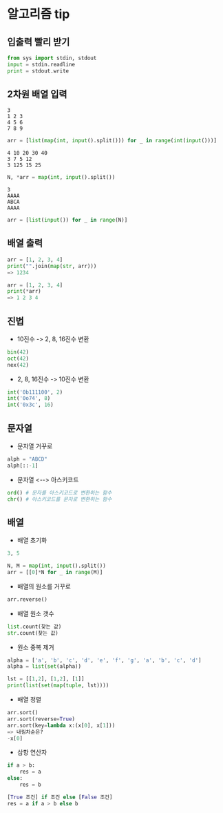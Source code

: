 # 알고리즘 tip

## 입출력 빨리 받기

```python
from sys import stdin, stdout
input = stdin.readline
print = stdout.write
```

## 2차원 배열 입력

```
3
1 2 3
4 5 6
7 8 9
```

```python
arr = [list(map(int, input().split())) for _ in range(int(input()))]
```



```
4 10 20 30 40
3 7 5 12
3 125 15 25
```

```python
N, *arr = map(int, input().split())
```



```
3
AAAA 
ABCA 
AAAA
```

```python
arr = [list(input()) for _ in range(N)]
```

## 배열 출력

```python
arr = [1, 2, 3, 4]
print("".join(map(str, arr)))
=> 1234
```

```python
arr = [1, 2, 3, 4]
print(*arr)
=> 1 2 3 4
```



## 진법

* 10진수 -> 2, 8, 16진수 변환

```python
bin(42)
oct(42)
nex(42)
```

* 2, 8, 16진수 -> 10진수 변환

```python
int('0b111100', 2)
int('0o74', 8)
int('0x3c', 16)
```



## 문자열

* 문자열 거꾸로

```python
alph = "ABCD"
alph[::-1]
```

* 문자열 <--> 아스키코드

```python
ord() # 문자를 아스키코드로 변환하는 함수
chr() # 아스키코드를 문자로 변환하는 함수
```



## 배열

* 배열 초기화

```python
3, 5

N, M = map(int, input().split())
arr = [[0]*N for _ in range(M)]
```

* 배열의 원소를 거꾸로

```python
arr.reverse()
```

* 배열 원소 갯수

```python
list.count(찾는 값)
str.count(찾는 값)
```

* 원소 중복 제거

```python
alpha = ['a', 'b', 'c', 'd', 'e', 'f', 'g', 'a', 'b', 'c', 'd']
alpha = list(set(alpha))
```

```python
lst = [[1,2], [1,2], [1]]
print(list(set(map(tuple, lst))))
```

* 배열 정렬

```python
arr.sort()
arr.sort(reverse=True)
arr.sort(key=lambda x:(x[0], x[1]))
=> 내림차순은?
-x[0]
```

* 삼항 연산자

```python
if a > b:
    res = a
else:
    res = b
```

```python
[True 조건] if 조건 else [False 조건]
res = a if a > b else b
```



